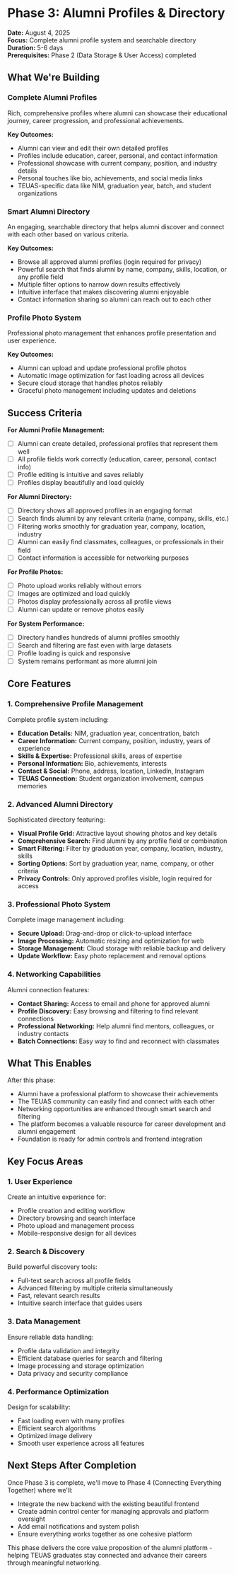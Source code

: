 # Phase 3: Alumni Profiles & Directory

**Date:** August 4, 2025  
**Focus:** Complete alumni profile system and searchable directory  
**Duration:** 5-6 days  
**Prerequisites:** Phase 2 (Data Storage & User Access) completed

## What We're Building

### Complete Alumni Profiles
Rich, comprehensive profiles where alumni can showcase their educational journey, career progression, and professional achievements.

**Key Outcomes:**
- Alumni can view and edit their own detailed profiles
- Profiles include education, career, personal, and contact information
- Professional showcase with current company, position, and industry details
- Personal touches like bio, achievements, and social media links
- TEUAS-specific data like NIM, graduation year, batch, and student organizations

### Smart Alumni Directory
An engaging, searchable directory that helps alumni discover and connect with each other based on various criteria.

**Key Outcomes:**
- Browse all approved alumni profiles (login required for privacy)
- Powerful search that finds alumni by name, company, skills, location, or any profile field
- Multiple filter options to narrow down results effectively
- Intuitive interface that makes discovering alumni enjoyable
- Contact information sharing so alumni can reach out to each other

### Profile Photo System
Professional photo management that enhances profile presentation and user experience.

**Key Outcomes:**
- Alumni can upload and update professional profile photos
- Automatic image optimization for fast loading across all devices
- Secure cloud storage that handles photos reliably
- Graceful photo management including updates and deletions

## Success Criteria

**For Alumni Profile Management:**
- [ ] Alumni can create detailed, professional profiles that represent them well
- [ ] All profile fields work correctly (education, career, personal, contact info)
- [ ] Profile editing is intuitive and saves reliably
- [ ] Profiles display beautifully and load quickly

**For Alumni Directory:**
- [ ] Directory shows all approved profiles in an engaging format
- [ ] Search finds alumni by any relevant criteria (name, company, skills, etc.)
- [ ] Filtering works smoothly for graduation year, company, location, industry
- [ ] Alumni can easily find classmates, colleagues, or professionals in their field
- [ ] Contact information is accessible for networking purposes

**For Profile Photos:**
- [ ] Photo upload works reliably without errors
- [ ] Images are optimized and load quickly
- [ ] Photos display professionally across all profile views
- [ ] Alumni can update or remove photos easily

**For System Performance:**
- [ ] Directory handles hundreds of alumni profiles smoothly
- [ ] Search and filtering are fast even with large datasets
- [ ] Profile loading is quick and responsive
- [ ] System remains performant as more alumni join

## Core Features

### 1. Comprehensive Profile Management
Complete profile system including:
- **Education Details:** NIM, graduation year, concentration, batch
- **Career Information:** Current company, position, industry, years of experience
- **Skills & Expertise:** Professional skills, areas of expertise
- **Personal Information:** Bio, achievements, interests
- **Contact & Social:** Phone, address, location, LinkedIn, Instagram
- **TEUAS Connection:** Student organization involvement, campus memories

### 2. Advanced Alumni Directory
Sophisticated directory featuring:
- **Visual Profile Grid:** Attractive layout showing photos and key details
- **Comprehensive Search:** Find alumni by any profile field or combination
- **Smart Filtering:** Filter by graduation year, company, location, industry, skills
- **Sorting Options:** Sort by graduation year, name, company, or other criteria
- **Privacy Controls:** Only approved profiles visible, login required for access

### 3. Professional Photo System
Complete image management including:
- **Secure Upload:** Drag-and-drop or click-to-upload interface
- **Image Processing:** Automatic resizing and optimization for web
- **Storage Management:** Cloud storage with reliable backup and delivery
- **Update Workflow:** Easy photo replacement and removal options

### 4. Networking Capabilities
Alumni connection features:
- **Contact Sharing:** Access to email and phone for approved alumni
- **Profile Discovery:** Easy browsing and filtering to find relevant connections
- **Professional Networking:** Help alumni find mentors, colleagues, or industry contacts
- **Batch Connections:** Easy way to find and reconnect with classmates

## What This Enables

After this phase:
- Alumni have a professional platform to showcase their achievements
- The TEUAS community can easily find and connect with each other
- Networking opportunities are enhanced through smart search and filtering
- The platform becomes a valuable resource for career development and alumni engagement
- Foundation is ready for admin controls and frontend integration

## Key Focus Areas

### 1. User Experience
Create an intuitive experience for:
- Profile creation and editing workflow
- Directory browsing and search interface
- Photo upload and management process
- Mobile-responsive design for all devices

### 2. Search & Discovery
Build powerful discovery tools:
- Full-text search across all profile fields
- Advanced filtering by multiple criteria simultaneously
- Fast, relevant search results
- Intuitive search interface that guides users

### 3. Data Management
Ensure reliable data handling:
- Profile data validation and integrity
- Efficient database queries for search and filtering
- Image processing and storage optimization
- Data privacy and security compliance

### 4. Performance Optimization
Design for scalability:
- Fast loading even with many profiles
- Efficient search algorithms
- Optimized image delivery
- Smooth user experience across all features

## Next Steps After Completion

Once Phase 3 is complete, we'll move to Phase 4 (Connecting Everything Together) where we'll:
- Integrate the new backend with the existing beautiful frontend
- Create admin control center for managing approvals and platform oversight
- Add email notifications and system polish
- Ensure everything works together as one cohesive platform

This phase delivers the core value proposition of the alumni platform - helping TEUAS graduates stay connected and advance their careers through meaningful networking.